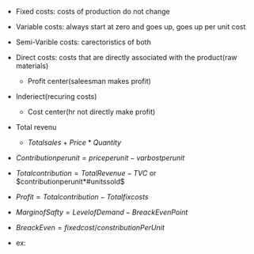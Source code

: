  - Fixed costs: costs of production do not change
 - Variable costs: always start at zero and goes up, goes up per unit cost
 - Semi-Varible costs: carectoristics of both
 - Direct costs: costs that are directly associated with the product(raw materials)
	 -	 Profit center(saleesman makes profit)	
 -	Inderiect(recuring costs)
	 - Cost center(hr not directly make profit)
 - Total revenu
	 - $Totalsales+Price*Quantity$
 - $Contribution per unit = priceperunit-varbostperunit$
 - $Totalcontribution=TotalRevenue-TVC$ or $contributionperunit*#unitssold$
 - $Profit=Totalcontribution-Totalfixcosts$
 - $MarginofSafty= LevelofDemand-BreackEvenPoint$
 - $BreackEven=fixedcost/constributionPerUnit$





 - ex:
<!--stackedit_data:
eyJoaXN0b3J5IjpbNTExMzM0MTMxXX0=
-->